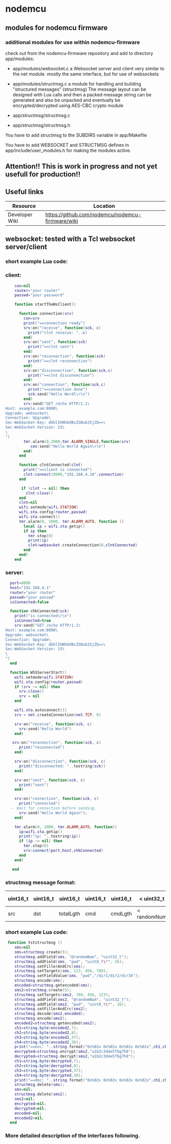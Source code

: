 # nodemcu

## modules for nodemcu firmware

### additional modules for use within nodemcu-firmware

check out from the nodemcu-firmware repository and add to directory app/modules:

- app/modules/websocket.c  a Websocket server and client very similar to the net module.
                           mostly the same interface, but for use of websockets

- app/modules/structmsg.c  a module for handling and building "structured messages" (structmsg)
                           The message layout can be designed with Lua calls and then a packed message string
                           can be generated and also be unpacked 
                           and eventually be encrypted/decrypted using AES-CBC crypto module
- app/structmsg/structmsg.c
- app/structmsg/structmsg.h

You have to add structmsg to the SUBDIRS variable in app/Makefile

You have to add WEBSOCKET and STRUCTMSG defines in app/include/user_modules.h 
for making the modules active.

## Attention!! This is work in progress and not yet usefull for production!!

## Useful links

| Resource | Location |
| -------------- | -------------- |
| Developer Wiki       | https://github.com/nodemcu/nodemcu-firmware/wiki |

## websocket: tested with a Tcl websocket server/client

### short example Lua code:

### client:

```lua
    con=nil
    router="your router"
    passwd="your password"

    function startTheWsClient()

      function connection(srv)
        con=srv
        print("==connection ready")
        srv:on("receive", function(sck, c)
          print("clnt receive: "..c)
        end)
        srv:on("sent", function(sck)
          print("==clnt sent")
        end)
        srv:on("reconnection", function(sck)
          print("==clnt reconnection")
        end)
        srv:on("disconnection", function(sck,c)
          print("==clnt disconnection")
        end)
        srv:on("connection", function(sck,c)
          print("==connection done")
          sck:send("Hello Wordl\r\n")
        end)
        srv:send("GET /echo HTTP/1.1\
Host: example.com:8000\
Upgrade: websocket\
Connection: Upgrade\
Sec-WebSocket-Key: dGhlIHNhbXBsZSBub25jZQ==\
Sec-WebSocket-Version: 13\
\
")
        tmr.alarm(0,2000,tmr.ALARM_SINGLE,function(srv)
           con:send("Hello World Again\r\n")
        end)
      end

      function clntConnected(clnt)
        print("==client is connected")
        clnt:connect(8080,"192.168.4.10",connection)
      end

       if (clnt ~= nil) then
         clnt:close()
      end
      clnt=nil
      wifi.setmode(wifi.STATION)
      wifi.sta.config(router,passwd)
      wifi.sta.connect()
      tmr.alarm(0, 1000, tmr.ALARM_AUTO, function ()
        local ip = wifi.sta.getip()
        if ip then
          tmr.stop(0)
          print(ip)
          clnt=websocket.createConnection(0,clntConnected)
        end
      end)
    end
```

### server:

```lua
  port=8080
  host="192.168.4.1"
  router="your router"
  passwd="your passwd"
  isConnected=false

  function chkConnected(sck)
    print("is connected\r\n")
    isConnected=true
    srv:send("GET /echo HTTP/1.1\
Host: example.com:8000\
Upgrade: websocket\
Connection: Upgrade\
Sec-WebSocket-Key: dGhlIHNhbXBsZSBub25jZQ==\
Sec-WebSocket-Version: 13\
\
")
  end

  function WSSServerStart()
    wifi.setmode(wifi.STATION)
    wifi.sta.config(router,passwd)
    if (srv ~= nil) then
      srv:close()
      srv = nil
    end

    wifi.sta.autoconnect(1)
    srv = net.createConnection(net.TCP, 0)

    srv:on("receive", function(sck, c)
      srv:send("Hello World")
    end)

   srv:on("reconnection", function(sck, c)
      print("reconnected")
    end)

    srv:on("disconnection", function(sck, c)
      print("disconnected: "..tostring(sck))
    end)

    srv:on("sent", function(sck, c)
      print("sent")
    end)

    srv:on("connection", function(sck, c)
      print("connected")
  -- Wait for connection before sending.
      srv:send("Hello World Again");
    end)

    tmr.alarm(0, 1000, tmr.ALARM_AUTO, function()
      ip=wifi.sta.getip()
      print("ip: "..tostring(ip))
      if (ip ~= nil) then
        tmr.stop(0)
        srv:connect(port,host,chkConnected)
      end
    end)

   end
```


### structmsg message format:

| uint16\_t | uint16\_t | uint16\_t  | uint16\_t | uint16\_t | \< uint32\_t   | uint8\_t\* | uint8\_t\* | ... \> | uint8\_t\* | uint16\_t |
| ---------- | ---------- | ---------- | ---------- | ---------- | ---------- | ---------- | ---------- | ---------- | ---------- | ---------- |
|   src    |   dst    | totalLgth |    cmd   | cmdLgth  | < randomNum |   fld1    |   fld2    | ... > | filler   |   crc     |

### short example Lua code:

```lua
 function tststructmsg ()
    sms=nil
    sms=structmsg.create(5);
    structmsg.addField(sms, "@randomNum", "uint32_t");
    structmsg.addField(sms, "pwd", "uint8_t\*", 16);
    structmsg.setFillerAndCrc(sms);
    structmsg.setTargets(sms, 123, 456, 789);
    structmsg.setFieldValue(sms, "pwd","/dir1/dir2/dir34");
    structmsg.encode(sms);
    encoded=structmsg.getencoded(sms);
    sms2=structmsg.create(5);
    structmsg.setTargets(sms2, 789, 456, 123);
    structmsg.addField(sms2, "@randomNum", "uint32_t");
    structmsg.addField(sms2, "pwd", "uint8_t\*", 16);
    structmsg.setFillerAndCrc(sms2);
    structmsg.decode(sms2,encoded);
    structmsg.encode(sms2);
    encoded2=structmsg.getencoded(sms2);
    ch1=string.byte(encoded2,7);
    ch2=string.byte(encoded2,8);
    ch3=string.byte(encoded2,37);
    ch4=string.byte(encoded2,38);
    print("==enc: "..string.format("0x%02x 0x%02x 0x%02x 0x%02x",ch1,ch2,ch3,ch4));
    encrypted=structmsg.encrypt(sms2,"a1b2c3d4e5f6g7h8");
    decrypted=structmsg.decrypt(sms2,"a1b2c3d4e5f6g7h8");
    ch1=string.byte(decrypted,7);
    ch2=string.byte(decrypted,8);
    ch3=string.byte(decrypted,37);
    ch4=string.byte(decrypted,38);
    print("==dec: "..string.format("0x%02x 0x%02x 0x%02x 0x%02x",ch1,ch2,ch3,ch4));
    structmsg.delete(sms);
    sms=nil;
    structmsg.delete(sms2);
    sms2=nil;
    encrypted=nil;
    decrypted=nil;
    encoded=nil;
    encoded2=nil;
  end 
```

### More detailed description of the interfaces following.
